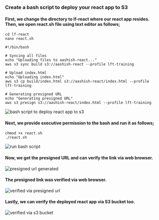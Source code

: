 ### Create a bash script to deploy your react app to S3

#### First, we change the directory to lf-react where our react app resides. Then, we open react.sh file using text editor as follows;

```
cd lf-react
nano react.sh
```

```
#!/bin/bash

# Syncing all files
echo "Uploading files to aashish-react..."
aws s3 sync build s3://aashish-react --profile lft-training

# Upload index.html
echo "Uploading index.html"
aws s3 cp build/index.html s3://aashish-react/index.html --profile lft-training

# Generating presigned URL
echo "Generating presigned URL"
aws s3 presign s3://aashish-react/index.html --profile lft-training
```

![bash script to deploy react app to s3](https://user-images.githubusercontent.com/24239688/146278854-75720d9a-72be-4216-81fd-ad6d77fc848a.PNG)

#### Next, we provide executive permission to the bash and run it as follows;

```
chmod +x react.sh
./react.sh
```

![run bash script](https://user-images.githubusercontent.com/24239688/146278870-364228de-6557-4606-ba91-21dabc9b3678.PNG)

#### Now, we get the presigned URL and can verify the link via web browser.

![presigned url generated](https://user-images.githubusercontent.com/24239688/146278915-8aa68944-6dd0-4853-b614-5137016dcddd.PNG)

#### The presigned link was verified via web browser.

![verified via presigned url](https://user-images.githubusercontent.com/24239688/146278930-5da7cb42-dd4a-4ca2-87be-94e6ef574657.PNG)

#### Lastly, we can verify the deployed react app via S3 bucket too.

![verified via s3 bucket](https://user-images.githubusercontent.com/24239688/146278934-d17f01a1-9853-49e4-9991-f7296c2e030c.PNG)
